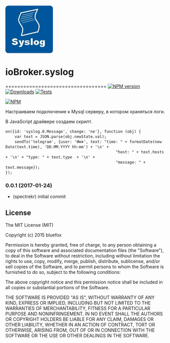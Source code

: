 ![Logo](admin/syslog.png)
# ioBroker.syslog
==================================
[![NPM version](http://img.shields.io/npm/v/iobroker.syslog.svg)](https://www.npmjs.com/package/iobroker.syslog)
[![Downloads](https://img.shields.io/npm/dm/iobroker.syslog.svg)](https://www.npmjs.com/package/iobroker.syslog)
[![Tests](https://travis-ci.org/ioBroker/ioBroker.syslog.svg?branch=master)](https://travis-ci.org/ioBroker/ioBroker.syslog)

[![NPM](https://nodei.co/npm/iobroker.syslog.png?downloads=true)](https://nodei.co/npm/iobroker.syslog/)

Настраиваем подключение к Mysql серверу, в котором храняться логи.

В JavaScript драйвере создаем скрипт.

```
on({id: 'syslog.0.Message', change: 'ne'}, function (obj) {
    var text = JSON.parse(obj.newState.val);
    sendTo('telegram', {user: 'Имя', text: "time: " + formatDate(new Date(text.time), 'DD.MM.YYYY hh:mm') + '\n' +
                                                "host: " + text.hosts + '\n' + "type: " + text.type  + '\n' +
                                                "message: " + text.message});
});
```

### 0.0.1 (2017-01-24)
* (spectrekr) initial commit

## License

The MIT License (MIT)

Copyright (c) 2015 bluefox

Permission is hereby granted, free of charge, to any person obtaining a copy
of this software and associated documentation files (the "Software"), to deal
in the Software without restriction, including without limitation the rights
to use, copy, modify, merge, publish, distribute, sublicense, and/or sell
copies of the Software, and to permit persons to whom the Software is
furnished to do so, subject to the following conditions:

The above copyright notice and this permission notice shall be included in
all copies or substantial portions of the Software.

THE SOFTWARE IS PROVIDED "AS IS", WITHOUT WARRANTY OF ANY KIND, EXPRESS OR
IMPLIED, INCLUDING BUT NOT LIMITED TO THE WARRANTIES OF MERCHANTABILITY,
FITNESS FOR A PARTICULAR PURPOSE AND NONINFRINGEMENT. IN NO EVENT SHALL THE
AUTHORS OR COPYRIGHT HOLDERS BE LIABLE FOR ANY CLAIM, DAMAGES OR OTHER
LIABILITY, WHETHER IN AN ACTION OF CONTRACT, TORT OR OTHERWISE, ARISING FROM,
OUT OF OR IN CONNECTION WITH THE SOFTWARE OR THE USE OR OTHER DEALINGS IN
THE SOFTWARE.
